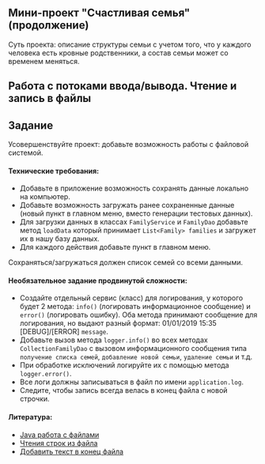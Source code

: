 ## Мини-проект "Счастливая семья" (продолжение)

Суть проекта: описание структуры семьи с учетом того, что у каждого человека есть кровные родственники, а состав семьи может со временем меняться.

## Работа с потоками ввода/вывода. Чтение и запись в файлы

## Задание

Усовершенствуйте проект: добавьте возможность работы с файловой системой.

#### Технические требования:
- Добавьте в приложение возможность сохранять данные локально на компьютер.
- Добавьте возможность загружать ранее сохраненные данные (новый пункт в главном меню, вместо генерации тестовых данных).
- Для загрузки данных в классах `FamilyService` и `FamilyDao` добавьте метод `loadData` который принимает `List<Family> families` и загружет их в нашу базу данных.
- Для каждого действия добавьте пункт в главном меню.

Сохраняться/загружаться должен список семей со всеми данными.

#### Необязательное задание продвинутой сложности:
- Создайте отдельный сервис (класс) для логирования, у которого будет 2 метода: `info()` (логировать информационное сообщение) и `error()` (логировать ошибку). Оба метода принимают сообщение для логирования, но выдают разный формат: 01/01/2019 15:35 [DEBUG]/[ERROR] `message`. 
- Добавьте вызов метода `logger.info()` во всех методах `CollectionFamilyDao` с вызовом информационного сообщения типа `получение списка семей`, `добавление новой семьи`, `удаление семьи` и т.д. 
- При обработке исключений логируйте их с помощью метода `logger.error()`.
- Все логи должны записываться в файл по имени `application.log`.
- Следите, чтобы запись всегда велась в конец файла с новой строчки.  

#### Литература:
- [Java работа с файлами](https://devcolibri.com/java-%D1%80%D0%B0%D0%B1%D0%BE%D1%82%D0%B0-%D1%81-%D1%84%D0%B0%D0%B9%D0%BB%D0%B0%D0%BC%D0%B8/)
- [Чтения строк из файла](https://habr.com/post/269667/)
- [Добавить текст в конец файла](https://ru.stackoverflow.com/questions/463771/Как-добавить-текст-в-конец-файла-в-java)

